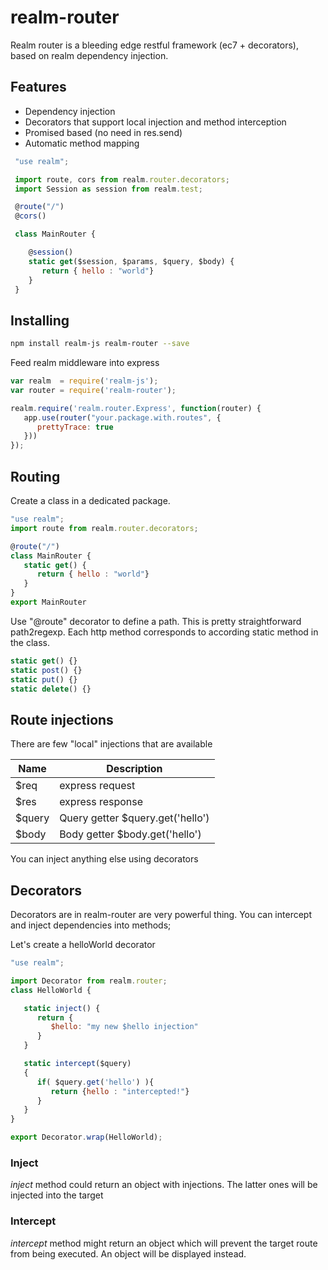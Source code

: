 # realm-router

Realm router is a bleeding edge restful framework (ec7 + decorators), based on realm dependency injection.



## Features

 * Dependency injection
 * Decorators that support local injection and method interception
 * Promised based (no need in res.send)
 * Automatic method mapping


```js
 "use realm";

 import route, cors from realm.router.decorators;
 import Session as session from realm.test;

 @route("/")
 @cors()

 class MainRouter {

    @session()
    static get($session, $params, $query, $body) {
       return { hello : "world"}
    }
 }
 ```

## Installing

 ```bash
 npm install realm-js realm-router --save
 ```

 Feed realm middleware into express

 ```js
 var realm  = require('realm-js');
 var router = require('realm-router');

 realm.require('realm.router.Express', function(router) {
    app.use(router("your.package.with.routes", {
       prettyTrace: true
    }))
});
  ```

## Routing

Create a class in a dedicated package.
```js
"use realm";
import route from realm.router.decorators;

@route("/")
class MainRouter {
   static get() {
      return { hello : "world"}
   }
}
export MainRouter
```

Use "@route" decorator to define a path. This is pretty straightforward path2regexp.
Each http method corresponds to according static method in the class.
```js
static get() {}
static post() {}
static put() {}
static delete() {}
```

## Route injections

There are few "local" injections that are available


| Name | Description |
| --- | --- |
| $req | express request |
| $res | express response |
| $query | Query getter $query.get('hello') |
| $body | Body getter $body.get('hello') |

You can inject anything else using decorators

## Decorators

Decorators are in realm-router are very powerful thing. You can intercept and inject dependencies into methods;

Let's create a helloWorld decorator
```js
"use realm";

import Decorator from realm.router;
class HelloWorld {

   static inject() {
      return {
         $hello: "my new $hello injection"
      }
   }

   static intercept($query)
   {
      if( $query.get('hello') ){
         return {hello : "intercepted!"}
      }
   }
}

export Decorator.wrap(HelloWorld);
```
### Inject
*inject* method could return an object with injections. The latter ones will be injected into the target


### Intercept
*intercept* method might return an object which will prevent the target route from being executed. An object will be displayed instead.
